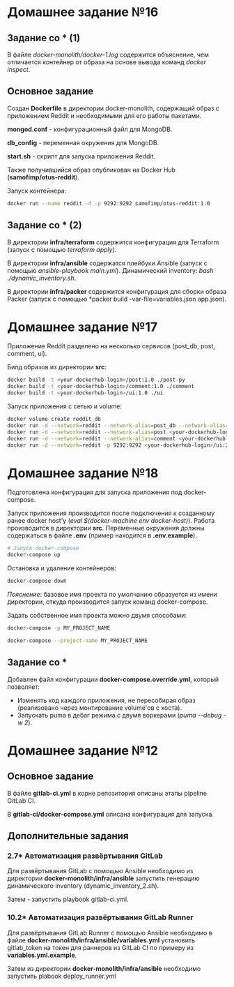 # Домашнее задание №16
## Задание со * (1)
В файле *docker-monolith/docker-1.log* содержится объяснение, чем отличается контейнер от образа на основе вывода команд *docker inspect*.

## Основное задание
Создан **Dockerfile** в директории docker-monolith, содержащий образ с приложением Reddit и необходимыми для его работы пакетами.

**mongod.conf** - конфигурационный файл для MongoDB.

**db_config** - переменная окружения для MongoDB.

**start.sh** - скрипт для запуска приложения Reddit.

Также получившийся образ опубликован на Docker Hub (**samofimp/otus-reddit**).

Запуск контейнера:
~~~ bash
docker run --name reddit -d -p 9292:9292 samofimp/otus-reddit:1.0
~~~

## Задание со * (2)
В директории **infra/terraform** содержится конфигурация для Terraform (запуск с помощью *terraform apply*).

В директории **infra/ansible** содержатся плейбуки Ansible (запуск с помощью *ansible-playbook main.yml*). Динамический inventory: *bash ./dynamic_inventory.sh*.

В директории **infra/packer** содержится конфигурация для сборки образа Packer (запуск с помощью *packer build -var-file=variables.json app.json).

# Домашнее задание №17
Приложение Reddit разделено на несколько сервисов (post_db, post, comment, ui).

Билд образов из директории **src**:
~~~ bash
docker build -t <your-dockerhub-login>/post:1.0 ./post-py
docker build -t <your-dockerhub-login>/comment:1.0 ./comment
docker build -t <your-dockerhub-login>/ui:1.0 ./ui
~~~

Запуск приложения с сетью и volume:
~~~ bash
docker volume create reddit_db
docker run -d --network=reddit --network-alias=post_db --network-alias=comment_db mongo:latest
docker run -d --network=reddit --network-alias=post <your-dockerhub-login>/post:1.0
docker run -d --network=reddit --network-alias=comment <your-dockerhub-login>/comment:1.0
docker run -d --network=reddit -p 9292:9292 <your-dockerhub-login>/ui:2.0
~~~

# Домашнее задание №18
Подготовлена конфигурация для запуска приложения под docker-compose.

Запуск приложения производится после подключения к созданному ранее docker host'у (*eval $(docker-machine env docker-host)*). Работа производится в директории **src**. Переменные окружения должны содержаться в файле **.env** (пример находится в **.env.example**).
~~~ bash
# Запуск docker-compose
docker-compose up
~~~

Остановка и удаление контейнеров:
~~~ bash
docker-compose down
~~~

*Пояснение*: базовое имя проекта по умолчанию образуется из имени директории, откуда производится запуск команд docker-compose.

Задать собственное имя проекта можно двумя способами:
~~~ bash
docker-compose -p MY_PROJECT_NAME
~~~
~~~ bash
docker-compose --project-name MY_PROJECT_NAME
~~~

## Задание со *
Добавлен файл конфигурации **docker-compose.override.yml**, который позволяет:
* Изменять код каждого приложения, не пересобирая образ (реализовано через монтирование volume'ов с хоста).
* Запускать puma в дебаг режима с двумя воркерами (*puma --debug -w 2*).

# Домашнее задание №12
## Основное задание
В файле **gitlab-ci.yml** в корне репозитория описаны этапы pipeline GitLab CI.

В **gitlab-ci/docker-compose.yml** описана конфигурация для запуска.

## Дополнительные задания
### 2.7* Автоматизация развёртывания GitLab
Для развёртывания GitLab с помощью Ansible необходимо из директории **docker-monolith/infra/ansible** запустить генерацию динамического inventory (dynamic_inventory_2.sh).

Затем - запустить playbook gitlab-ci.yml.

### 10.2* Автоматизация развёртывания GitLab Runner
Для развёртывания GitLab Runner с помощью Ansible необходимо в файле **docker-monolith/infra/ansible/variables.yml** установить gitlab_token на токен для раннеров из GitLab CI по примеру из **variables.yml.example**.

Затем из директории **docker-monolith/infra/ansible** необходимо запустить plabook deploy_runner.yml

